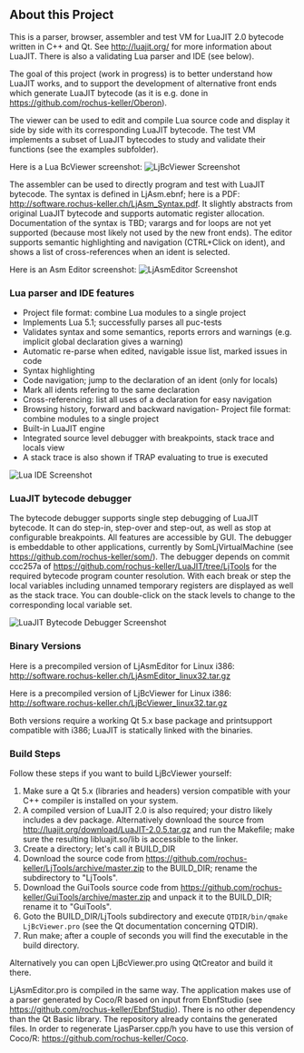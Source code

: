 ## About this Project

This is a parser, browser, assembler and test VM for LuaJIT 2.0 bytecode written in C++ and Qt. See http://luajit.org/ for more information about LuaJIT. There is also a validating Lua parser and IDE (see below).

The goal of this project (work in progress) is to better understand how LuaJIT works, and to support the development of alternative front ends which generate LuaJIT bytecode (as it is e.g. done in https://github.com/rochus-keller/Oberon).

The viewer can be used to edit and compile Lua source code and display it side by side with its corresponding LuaJIT bytecode. The test VM implements a subset of LuaJIT bytecodes to study and validate their functions (see the examples subfolder).

Here is a Lua BcViewer screenshot:
![LjBcViewer Screenshot](http://software.rochus-keller.ch/LjBcViewer_screenshot_1.png)


The assembler can be used to directly program and test with LuaJIT bytecode. The syntax is defined in LjAsm.ebnf; here is a PDF: http://software.rochus-keller.ch/LjAsm_Syntax.pdf. It slightly abstracts from original LuaJIT bytecode and supports automatic register allocation. Documentation of the syntax is TBD; varargs and for loops are not yet supported (because most likely not used by the new front ends).
The editor supports semantic highlighting and navigation (CTRL+Click on ident), and shows a list of cross-references when an ident is selected.

Here is an Asm Editor screenshot:
![LjAsmEditor Screenshot](http://software.rochus-keller.ch/LjAsmEditor_screenshot_1.png)


### Lua parser and IDE features

- Project file format: combine Lua modules to a single project
- Implements Lua 5.1; successfully parses all puc-tests
- Validates syntax and some semantics, reports errors and warnings (e.g. implicit global declaration gives a warning)
- Automatic re-parse when edited, navigable issue list, marked issues in code
- Syntax highlighting
- Code navigation; jump to the declaration of an ident (only for locals)
- Mark all idents refering to the same declaration
- Cross-referencing: list all uses of a declaration for easy navigation
- Browsing history, forward and backward navigation- Project file format: combine modules to a single project
- Built-in LuaJIT engine
- Integrated source level debugger with breakpoints, stack trace and locals view
- A stack trace is also shown if TRAP evaluating to true is executed


![Lua IDE Screenshot](http://software.rochus-keller.ch/screenshot_luaide_0.1.png)

### LuaJIT bytecode debugger

The bytecode debugger supports single step debugging of LuaJIT bytecode. It can do step-in, step-over and step-out, as well as stop at configurable breakpoints. All features are accessible by GUI. The debugger is embeddable to other applications, currently by SomLjVirtualMachine (see https://github.com/rochus-keller/som/). The debugger depends on commit ccc257a of https://github.com/rochus-keller/LuaJIT/tree/LjTools for the required bytecode program counter resolution. With each break or step the local variables including unnamed temporary registers are displayed as well as the stack trace. You can double-click on the stack levels to change to the corresponding local variable set.

![LuaJIT Bytecode Debugger Screenshot](http://software.rochus-keller.ch/screenshot_luajit_bytecode_debugger_v0.1.png)


### Binary Versions

Here is a precompiled version of LjAsmEditor for Linux i386: http://software.rochus-keller.ch/LjAsmEditor_linux32.tar.gz

Here is a precompiled version of LjBcViewer for Linux i386: http://software.rochus-keller.ch/LjBcViewer_linux32.tar.gz

Both versions require a working Qt 5.x base package and printsupport compatible with i386; LuaJIT is statically linked with the binaries.

### Build Steps

Follow these steps if you want to build LjBcViewer yourself:

1. Make sure a Qt 5.x (libraries and headers) version compatible with your C++ compiler is installed on your system.
1. A compiled version of LuaJIT 2.0 is also required; your distro likely includes a dev package. Alternatively download the source from http://luajit.org/download/LuaJIT-2.0.5.tar.gz and run the Makefile; make sure the resulting libluajit.so/lib is accessible to the linker.
1. Create a directory; let's call it BUILD_DIR
1. Download the source code from https://github.com/rochus-keller/LjTools/archive/master.zip to the BUILD_DIR; rename the subdirectory to "LjTools".
1. Download the GuiTools source code from https://github.com/rochus-keller/GuiTools/archive/master.zip and unpack it to the BUILD_DIR; rename it to "GuiTools". 
1. Goto the BUILD_DIR/LjTools subdirectory and execute `QTDIR/bin/qmake LjBcViewer.pro` (see the Qt documentation concerning QTDIR).
1. Run make; after a couple of seconds you will find the executable in the build directory.

Alternatively you can open LjBcViewer.pro using QtCreator and build it there.

LjAsmEditor.pro is compiled in the same way. The application makes use of a parser generated by Coco/R based on input from EbnfStudio (see https://github.com/rochus-keller/EbnfStudio). There is no other dependency than the Qt Basic library. The repository already contains the generated files. In order to regenerate LjasParser.cpp/h you have to use this version of Coco/R: https://github.com/rochus-keller/Coco.





